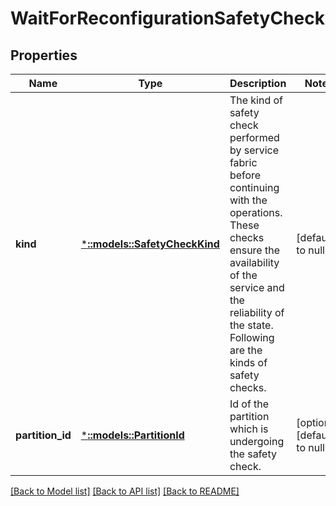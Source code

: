 # WaitForReconfigurationSafetyCheck

## Properties
Name | Type | Description | Notes
------------ | ------------- | ------------- | -------------
**kind** | [***::models::SafetyCheckKind**](SafetyCheckKind.md) | The kind of safety check performed by service fabric before continuing with the operations. These checks ensure the availability of the service and the reliability of the state. Following are the kinds of safety checks. | [default to null]
**partition_id** | [***::models::PartitionId**](PartitionId.md) | Id of the partition which is undergoing the safety check. | [optional] [default to null]

[[Back to Model list]](../README.md#documentation-for-models) [[Back to API list]](../README.md#documentation-for-api-endpoints) [[Back to README]](../README.md)


